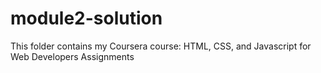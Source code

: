 # module2-solution
This folder contains my Coursera course: HTML, CSS, and Javascript for Web Developers Assignments
